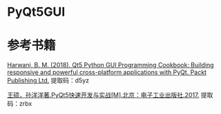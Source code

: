 # PyQt5GUI




# 参考书籍
[Harwani, B. M. (2018). Qt5 Python GUI Programming Cookbook: Building responsive and powerful cross-platform applications with PyQt. Packt Publishing Ltd.](https://pan.baidu.com/s/1WsknSCmWkcssz8OjNAwInA)
提取码：d5yz

[王硕，孙洋洋著.PyQt5快速开发与实战[M].北京：电子工业出版社.2017.](https://pan.baidu.com/s/1km1dVyiZ1fxbhujh8T3paw)
提取码：zrbx
